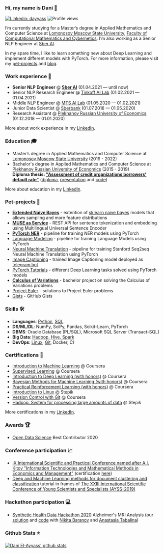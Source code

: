### Hi, my name is Dani 👋

[![Linkedin: dayyass](https://img.shields.io/badge/-Dani%20El%E2%80%90Ayyass-blue?style=flat-square&logo=Linkedin&logoColor=white&link=https://www.linkedin.com/in/dayyass/)](https://www.linkedin.com/in/dayyass/)
![Profile views](https://gpvc.arturio.dev/dayyass)
<!--
[![Twitter Follow](https://img.shields.io/twitter/follow/d_ayyass?label=Follow)](https://twitter.com/d_ayyass)
-->

I’m currently studying for a Master’s degree in Applied Mathematics and Computer Science at [Lomonosov Moscow State University](https://www.msu.ru/index.php), [Faculty of Computational Mathematics and Cybernetics](https://cs.msu.ru). I’m also working as a Senior NLP Engineer at [Sber AI](https://www.sberbank.ru/en/about/about_sberbank).

In my spare time, I like to learn something new about Deep Learning and implement different models with PyTorch. For more information, please visit my [pet-projects](https://github.com/dayyass/dayyass/blob/main/README.md#pet-projects) and [blog](https://dayyass.github.io).

### Work experience 👔
- **Senior NLP Engineer** @ [**Sber AI**](https://www.sberbank.ru/en/about/about_sberbank) (01.04.2021 — until now)
- Senior NLP Research Engineer @ [Tinkoff AI Lab](https://www.tinkoff.ru) (01.02.2021 — 01.04.2021)
- Middle NLP Engineer @ [MTS AI Lab](https://moskva.mts.ru/about/media-centr/soobshheniya-kompanii/novosti-mts-v-rossii-i-mire/2020-03-02/mts-i-skolteh-otkryli-laboratoriyu-iskusstvennogo-intellekta) (01.05.2020 — 01.02.2021)
- Junior Data Scientist @ [Sberbank](https://www.sberbank.ru/en/about/about_sberbank) (01.07.2018 — 01.05.2020)
- Research Assistant @ [Plekhanov Russian University of Economics](https://www.rea.ru) (01.12.2018 — 01.01.2020)

More about work experience in my [LinkedIn](https://www.linkedin.com/in/dayyass/).

### Education 🎓
- Master’s degree in Applied Mathematics and Computer Science at [Lomonosov Moscow State University](https://www.msu.ru/index.php) (2019 - 2022)
- Bachelor's degree in Applied Mathematics and Computer Science at [Plekhanov Russian University of Economics](https://www.rea.ru) (2015 - 2019)<br>
**Diploma thesis: ["Assessment of credit organizations borrowers' default rate"](https://github.com/dayyass/bachelor_diploma/blob/main/diploma.pdf)** ([diploma](https://github.com/dayyass/bachelor_diploma/blob/main/diploma.pdf), [presentation](https://github.com/dayyass/bachelor_diploma/blob/main/presentation.pdf) and [code](https://github.com/dayyass/bachelor_diploma))

More about education in my [LinkedIn](https://www.linkedin.com/in/dayyass/).

### Pet-projects 🐾
- [**Extended Naive Bayes**](https://github.com/dayyass/extended_naive_bayes) - extention of [sklearn naive bayes](http://scikit-learn.org/stable/modules/naive_bayes.html) models that allows sampling and more feature distributions
- [**MUSE as Service**](https://github.com/dayyass/muse_as_service) - REST API for sentence tokenization and embedding using Multilingual Universal Sentence Encoder
- [**PyTorch NER**](https://github.com/dayyass/pytorch_ner) - pipeline for training NER models using PyTorch
- [Language Modeling](https://github.com/dayyass/language_modeling) - pipeline for training Language Models using PyTorch
- [Neural Machine Translation](https://github.com/dayyass/neural_machine_translation) - pipeline for training Stanford Seq2seq Neural Machine Translation using PyTorch
- [Image Captioning](https://github.com/dayyass/image_captioning) - trained Image Captioning model deployed as [telegram bot](https://t.me/dayyass_image_captioning_bot)
- [PyTorch Tutorials](https://github.com/dayyass/pytorch_tutorials) - different Deep Learning tasks solved using PyTorch models
- [**Calculus of Variations**](https://github.com/dayyass/calculus_of_variations) - bachelor project on solving the Calculus of Variations problems
- [Project Euler](https://github.com/dayyass/project_euler) - solutions to Project Euler problems
- [Gists](https://gist.github.com/dayyass) - GitHub Gists

### Skills 🛠️
- **Languages**: [Python](https://www.coursera.org/account/accomplishments/certificate/NWZB93Q9CXY3), [SQL](https://www.coursera.org/account/accomplishments/certificate/VZE7GT5HHXNZ)
- **DS/ML/DL**:  NumPy, SciPy, Pandas, Scikit-Learn, PyTorch
- **DBMS**:      Oracle Database (PL/SQL), Microsoft SQL Server (Transact-SQL)
- **Big Data**:  [Hadoop, Hive, Spark](https://stepik.org/cert/166893)
- **DevOps**:    [Linux](https://stepik.org/cert/144831), [Git](https://www.coursera.org/account/accomplishments/certificate/8NLLEX6PAFUM), Docker, CI

### Certifications 📜
- [Introduction to Machine Learning](https://www.coursera.org/account/accomplishments/certificate/DPLHFXLT94L5) @ Coursera
- [Supervised Learning](https://www.coursera.org/account/accomplishments/certificate/AQTVYCMJEHRU) @ Coursera
- [Introduction to Deep Learning (with honors)](https://www.coursera.org/account/accomplishments/certificate/D4VMH74AJHHK) @ Coursera
- [Bayesian Methods for Machine Learning (with honors)](https://www.coursera.org/account/accomplishments/certificate/5R62SGB3G6GF) @ Coursera
- [Practical Reinforcement Learning (with honors)](https://www.coursera.org/account/accomplishments/certificate/AUVVSHZFH7XZ) @ Coursera
- [Introduction to Linux](https://stepik.org/cert/144831) @ Stepik
- [Version Control with Git](https://www.coursera.org/account/accomplishments/certificate/8NLLEX6PAFUM) @ Coursera
- [Hadoop. System for processing large amounts of data](https://stepik.org/cert/166893) @ Stepik

More certifications in my [LinkedIn](https://www.linkedin.com/in/dayyass/).

### Awards 🏆
- [Open Data Science](https://ods.ai) Best Contributor 2020

### Conference participation 📈
- [IX International Scientific and Practical Conference named after A.I. Kitov "Information Technologies and Mathematical Methods in Economics and Management"](https://it-mm.rea.ru/eng) (certification [here](https://it-mm.rea.ru/uploads/arhiv/2019/sertificat/299.pdf))
- [Deep and Machine Learning methods for document clustering and classification](https://indico-hlit.jinr.ru/event/146/overview) tutorial in frames of [The XXIII International Scientific Conference of Young Scientists and Specialists (AYSS-2019)](https://indico.jinr.ru/event/756/)

### Hackathon participation 💻
- [Synthetic Health Data Hackathon 2020](https://rh.biolib.com/event/synthetic-health-data-2020) Alzheimer's MRI Analysis (our [solution](https://biolib.com/Gardariki-Hack/Gardariki-Hack) and [code](https://github.com/dayyass/synthetic_health_data_hackathon_2020) with [Nikita Baranov](https://www.linkedin.com/in/nbar/) and [Anastasia Tabalina](https://github.com/TabalinaAnastasia))

### Github Stats ⭐
[![Dani El-Ayyass' github stats](https://github-readme-stats.vercel.app/api?username=dayyass)](https://github.com/anuraghazra/github-readme-stats)

<!--
**dayyass/dayyass** is a ✨ _special_ ✨ repository because its `README.md` (this file) appears on your GitHub profile.

Here are some ideas to get you started:

- 🔭 I’m currently working on ...
- 🌱 I’m currently learning ...
- 👯 I’m looking to collaborate on ...
- 🤔 I’m looking for help with ...
- 💬 Ask me about ...
- 📫 How to reach me: ...
- 😄 Pronouns: ...
- ⚡ Fun fact: ...
-->
